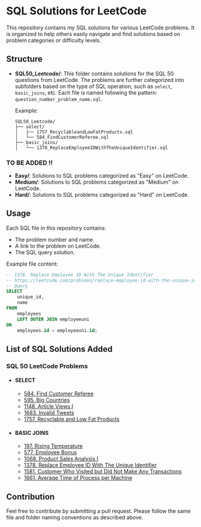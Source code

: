 # SQL Solutions for LeetCode

This repository contains my SQL solutions for various LeetCode problems. It is organized to help others easily navigate and find solutions based on problem categories or difficulty levels.

## Structure

- **SQL50_Leetcode/**: This folder contains solutions for the SQL 50 questions from LeetCode. The problems are further categorized into subfolders based on the type of SQL operation, such as `select`, `basic_joins`, etc. Each file is named following the pattern: `question_number_problem_name.sql`.
  
  Example:
  ```
  SQL50_Leetcode/
  ├── select/
  │   ├── 1757_RecyclableandLowFatProducts.sql
  │   └── 584_FindCustomerReferee.sql
  ├── basic_joins/
  │   └── 1378_ReplaceEmployeeIDWithTheUniqueIdentifier.sql
  ```
### TO BE ADDED !!
- **Easy/**: Solutions to SQL problems categorized as "Easy" on LeetCode.
- **Medium/**: Solutions to SQL problems categorized as "Medium" on LeetCode.
- **Hard/**: Solutions to SQL problems categorized as "Hard" on LeetCode.

## Usage

Each SQL file in this repository contains:
- The problem number and name.
- A link to the problem on LeetCode.
- The SQL query solution.

Example file content:
```sql
-- 1378. Replace Employee ID With The Unique Identifier
-- https://leetcode.com/problems/replace-employee-id-with-the-unique-identifier/
-- Query
SELECT
    unique_id,
    name
FROM
    employees
    LEFT OUTER JOIN employeeuni
ON
    employees.id = employeeuni.id;
```

## List of SQL Solutions Added
### SQL 50 LeetCode Problems

- #### SELECT
  - [584. Find Customer Referee](SQL50_Leetcode/01SELECT/584_FindCustomerReferee.sql)
  - [595. Big Countries](SQL50_Leetcode/01SELECT/595_BigCountries.sql)
  - [1148. Article Views I](SQL50_Leetcode/01SELECT/1148_ArticleViewsI.sql)
  - [1683. Invalid Tweets](SQL50_Leetcode/01SELECT/1683_InvalidTweets.sql)
  - [1757. Recyclable and Low Fat Products](SQL50_Leetcode/01SELECT/1757_RecyclableandLowFatProducts.sql)

- #### BASIC JOINS
  - [197. Rising Temperature](SQL50_Leetcode/02BASIC_JOINS/197_RisingTemperature.sql)
  - [577. Employee Bonus](SQL50_Leetcode/02BASIC_JOINS/577_EmployeeBonus.sql)
  - [1068. Product Sales Analysis I](SQL50_Leetcode/02BASIC_JOINS/1068_ProductSalesAnalysisI.sql)
  - [1378. Replace Employee ID With The Unique Identifier](SQL50_Leetcode/02BASIC_JOINS/1378_ReplaceEmployeeIDWithTheUniqueIdentifier.sql)
  - [1581. Customer Who Visited but Did Not Make Any Transactions](SQL50_Leetcode/02BASIC_JOINS/1581_CustomerWhoVisitedbutDidNotMakeAnyTransactions.sql)
  - [1661. Average Time of Process per Machine](SQL50_Leetcode/02BASIC_JOINS/1661_AverageTimeofProcessperMachine.sql)

## Contribution

Feel free to contribute by submitting a pull request. Please follow the same file and folder naming conventions as described above.
